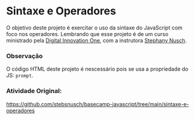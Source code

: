 # Sintaxe e Operadores
O objetivo deste projeto é exercitar o uso da sintaxe do JavaScript com foco nos operadores. Lembrando que esse projeto é de um curso ministrado pela [Digital Innovation One](https://www.dio.me/), com a instrutora [Stephany Nusch](https://github.com/stebsnusch).

### Observação
O código HTML deste projeto é nescessário pois se usa a propriedade do JS: `prompt`. 

### Atividade Original: 
https://github.com/stebsnusch/basecamp-javascript/tree/main/sintaxe-e-operadores